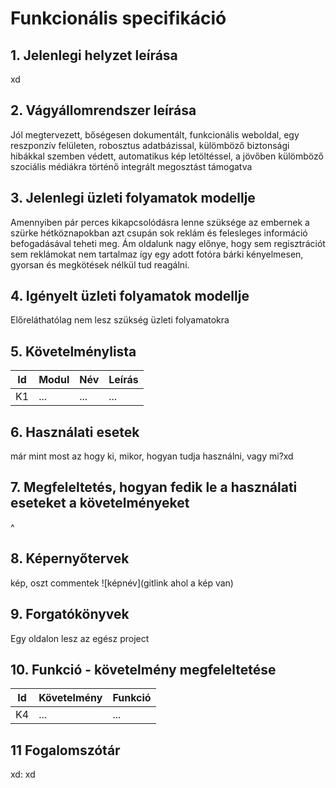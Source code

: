 # Funkcionális specifikáció
## 1. Jelenlegi helyzet leírása
xd
## 2. Vágyállomrendszer leírása
Jól megtervezett, bőségesen dokumentált, funkcionális weboldal, egy reszponzív felületen, robosztus adatbázissal, külömböző biztonsági hibákkal szemben védett, automatikus kép letöltéssel, a jövőben külömböző szociális médiákra történő integrált megosztást támogatva
## 3. Jelenlegi üzleti folyamatok modellje
Amennyiben pár perces kikapcsolódásra lenne szüksége az embernek a szürke hétköznapokban azt csupán sok reklám és felesleges információ befogadásával
teheti meg. Ám oldalunk nagy előnye, hogy sem regisztrációt sem reklámokat nem tartalmaz így egy adott fotóra bárki kényelmesen,
gyorsan és megkötések nélkül tud reagálni.
## 4. Igényelt üzleti folyamatok modellje
Előreláthatólag nem lesz szükség üzleti folyamatokra
## 5. Követelménylista

| Id | Modul | Név | Leírás |
| :---: | --- | --- | --- |
| K1 | ...| ... | ... |

## 6. Használati esetek
már mint most az hogy ki, mikor, hogyan tudja használni, vagy mi?xd
## 7. Megfeleltetés, hogyan fedik le a használati eseteket a követelményeket
^
## 8. Képernyőtervek
kép, oszt commentek
![képnév](gitlink ahol a kép van)

## 9. Forgatókönyvek
Egy oldalon lesz az egész project
## 10. Funkció - követelmény megfeleltetése

| Id | Követelmény | Funkció |
| :---: | --- | --- |
| K4 | ... | ... |
## 11 Fogalomszótár
xd: xd